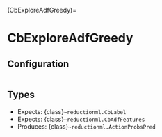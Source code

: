 (CbExploreAdfGreedy)=
# CbExploreAdfGreedy

## Configuration


```{reduction_config} CbExploreAdfGreedy
```

## Types

- Expects: {class}`~reductionml.CbLabel`
- Expects: {class}`~reductionml.CbAdfFeatures`
- Produces: {class}`~reductionml.ActionProbsPred`
